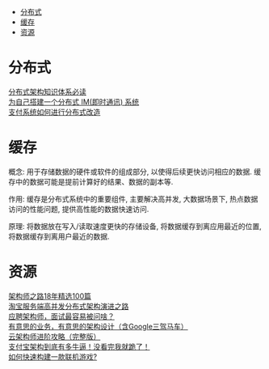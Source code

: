 <!-- TOC -->

- [分布式](#分布式)
- [缓存](#缓存)
- [资源](#资源)

<!-- /TOC -->

# 分布式

[分布式架构知识体系必读](https://mp.weixin.qq.com/s/ybkenT9uU8SR5roAK9M_0w)<br>
[为自己搭建一个分布式 IM(即时通讯) 系统](https://www.cnblogs.com/crossoverJie/p/10206724.html)<br>
[支付系统如何进行分布式改造](https://mp.weixin.qq.com/s/9M3h7PhlosuRSMHFx_FbqA)<br>

# 缓存

概念: 用于存储数据的硬件或软件的组成部分, 以使得后续更快访问相应的数据. 缓存中的数据可能是提前计算好的结果、数据的副本等.

作用: 缓存是分布式系统中的重要组件, 主要解决高并发, 大数据场景下, 热点数据访问的性能问题, 提供高性能的数据快速访问.

原理: 将数据放在写入/读取速度更快的存储设备, 将数据缓存到离应用最近的位置, 将数据缓存到离用户最近的数据.

# 资源

[架构师之路18年精选100篇](https://mp.weixin.qq.com/s/V1hGa6D9aGrP6PiCWEmc0w)<br>
[淘宝服务端高并发分布式架构演进之路](https://mp.weixin.qq.com/s/2HEwatoJINjI8Dx8GBY5lw)<br>
[应聘架构师，面试最容易被问啥？](https://mp.weixin.qq.com/s/njZeSILcDp1_2nOCy7G8fw)<br>
[有意思的业务，有意思的架构设计（含Google三驾马车）](https://mp.weixin.qq.com/s/HClQh9ra79Q0nBKfj1mQkw)<br>
[云架构师进阶攻略（完整版）](https://mp.weixin.qq.com/s/9IKG9Weh4ERK9j20yecJkg)<br>
[支付宝架构到底有多牛逼！没看完我就跪了！](https://mp.weixin.qq.com/s/CpY1lJafPCUrmD_rOS0byA)<br>
[如何快速构建一款联机游戏?](https://mp.weixin.qq.com/s/KXmJzqJXvXzQqS8goDaraw)<br>
